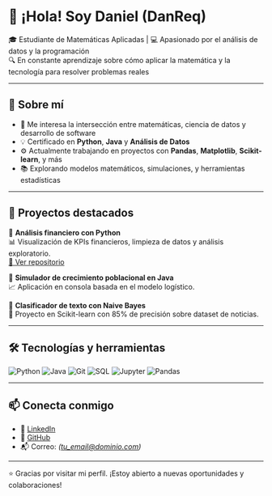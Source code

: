 # 👋 ¡Hola! Soy Daniel (DanReq)

🎓 Estudiante de Matemáticas Aplicadas | 💻 Apasionado por el análisis de datos y la programación  
🔍 En constante aprendizaje sobre cómo aplicar la matemática y la tecnología para resolver problemas reales

---

## 🧠 Sobre mí

- 🎯 Me interesa la intersección entre matemáticas, ciencia de datos y desarrollo de software  
- 💡 Certificado en **Python**, **Java** y **Análisis de Datos**  
- ⚙️ Actualmente trabajando en proyectos con **Pandas**, **Matplotlib**, **Scikit-learn**, y más  
- 📚 Explorando modelos matemáticos, simulaciones, y herramientas estadísticas

---

## 💼 Proyectos destacados

🔹 **Análisis financiero con Python**  
📊 Visualización de KPIs financieros, limpieza de datos y análisis exploratorio.  
[🔗 Ver repositorio](#) <!-- Cambia este enlace cuando lo tengas -->

🔹 **Simulador de crecimiento poblacional en Java**  
📈 Aplicación en consola basada en el modelo logístico.  

🔹 **Clasificador de texto con Naive Bayes**  
🧠 Proyecto en Scikit-learn con 85% de precisión sobre dataset de noticias.

---

## 🛠️ Tecnologías y herramientas

![Python](https://img.shields.io/badge/Python-3776AB?style=flat&logo=python&logoColor=white)
![Java](https://img.shields.io/badge/Java-ED8B00?style=flat&logo=java&logoColor=white)
![Git](https://img.shields.io/badge/Git-F05032?style=flat&logo=git&logoColor=white)
![SQL](https://img.shields.io/badge/SQL-336791?style=flat&logo=postgresql&logoColor=white)
![Jupyter](https://img.shields.io/badge/Jupyter-F37626?style=flat&logo=jupyter&logoColor=white)
![Pandas](https://img.shields.io/badge/Pandas-150458?style=flat&logo=pandas&logoColor=white)

---

## 📫 Conecta conmigo

- 💼 [LinkedIn](https://www.linkedin.com/in/danrq-mathdev)
- 🧠 [GitHub](https://github.com/DanReq)
- 📬 Correo: *(tu_email@dominio.com)*

---

⭐ Gracias por visitar mi perfil. ¡Estoy abierto a nuevas oportunidades y colaboraciones!
